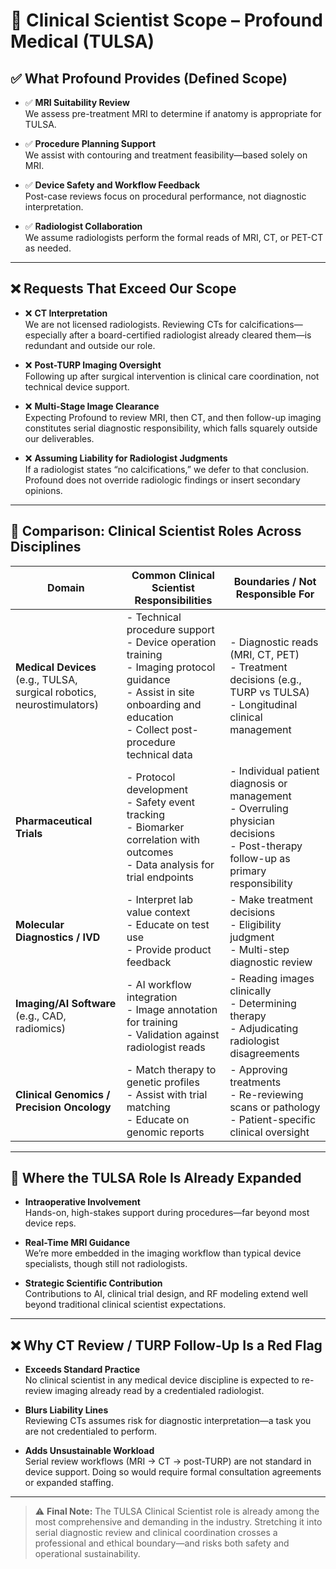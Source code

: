 # 📘 Clinical Scientist Scope – Profound Medical (TULSA)

## ✅ What Profound Provides (Defined Scope)

- ✅ **MRI Suitability Review**  
  We assess pre-treatment MRI to determine if anatomy is appropriate for TULSA.

- ✅ **Procedure Planning Support**  
  We assist with contouring and treatment feasibility—based solely on MRI.

- ✅ **Device Safety and Workflow Feedback**  
  Post-case reviews focus on procedural performance, not diagnostic interpretation.

- ✅ **Radiologist Collaboration**  
  We assume radiologists perform the formal reads of MRI, CT, or PET-CT as needed.

---

## ❌ Requests That Exceed Our Scope

- ❌ **CT Interpretation**  
  We are not licensed radiologists. Reviewing CTs for calcifications—especially after a board-certified radiologist already cleared them—is redundant and outside our role.

- ❌ **Post-TURP Imaging Oversight**  
  Following up after surgical intervention is clinical care coordination, not technical device support.

- ❌ **Multi-Stage Image Clearance**  
  Expecting Profound to review MRI, then CT, and then follow-up imaging constitutes serial diagnostic responsibility, which falls squarely outside our deliverables.

- ❌ **Assuming Liability for Radiologist Judgments**  
  If a radiologist states “no calcifications,” we defer to that conclusion. Profound does not override radiologic findings or insert secondary opinions.

---

## 🔬 Comparison: Clinical Scientist Roles Across Disciplines

| **Domain**                            | **Common Clinical Scientist Responsibilities**                                                                                                                                      | **Boundaries / Not Responsible For**                                                                                                 |
|--------------------------------------|--------------------------------------------------------------------------------------------------------------------------------------------------------------------------------------|--------------------------------------------------------------------------------------------------------------------------------------|
| **Medical Devices**<br>(e.g., TULSA, surgical robotics, neurostimulators) | - Technical procedure support<br>- Device operation training<br>- Imaging protocol guidance<br>- Assist in site onboarding and education<br>- Collect post-procedure technical data | - Diagnostic reads (MRI, CT, PET)<br>- Treatment decisions (e.g., TURP vs TULSA)<br>- Longitudinal clinical management              |
| **Pharmaceutical Trials**            | - Protocol development<br>- Safety event tracking<br>- Biomarker correlation with outcomes<br>- Data analysis for trial endpoints                                                    | - Individual patient diagnosis or management<br>- Overruling physician decisions<br>- Post-therapy follow-up as primary responsibility |
| **Molecular Diagnostics / IVD**      | - Interpret lab value context<br>- Educate on test use<br>- Provide product feedback                                                                                                 | - Make treatment decisions<br>- Eligibility judgment<br>- Multi-step diagnostic review                                               |
| **Imaging/AI Software**<br>(e.g., CAD, radiomics) | - AI workflow integration<br>- Image annotation for training<br>- Validation against radiologist reads                                                                              | - Reading images clinically<br>- Determining therapy<br>- Adjudicating radiologist disagreements                                     |
| **Clinical Genomics / Precision Oncology** | - Match therapy to genetic profiles<br>- Assist with trial matching<br>- Educate on genomic reports                                                                                 | - Approving treatments<br>- Re-reviewing scans or pathology<br>- Patient-specific clinical oversight                                |

---

## 🚨 Where the TULSA Role Is Already Expanded

- **Intraoperative Involvement**  
  Hands-on, high-stakes support during procedures—far beyond most device reps.

- **Real-Time MRI Guidance**  
  We’re more embedded in the imaging workflow than typical device specialists, though still not radiologists.

- **Strategic Scientific Contribution**  
  Contributions to AI, clinical trial design, and RF modeling extend well beyond traditional clinical scientist expectations.

---

## ❌ Why CT Review / TURP Follow-Up Is a Red Flag

- **Exceeds Standard Practice**  
  No clinical scientist in any medical device discipline is expected to re-review imaging already read by a credentialed radiologist.

- **Blurs Liability Lines**  
  Reviewing CTs assumes risk for diagnostic interpretation—a task you are not credentialed to perform.

- **Adds Unsustainable Workload**  
  Serial review workflows (MRI → CT → post-TURP) are not standard in device support. Doing so would require formal consultation agreements or expanded staffing.

---

> ⚠️ **Final Note:** The TULSA Clinical Scientist role is already among the most comprehensive and demanding in the industry. Stretching it into serial diagnostic review and clinical coordination crosses a professional and ethical boundary—and risks both safety and operational sustainability.